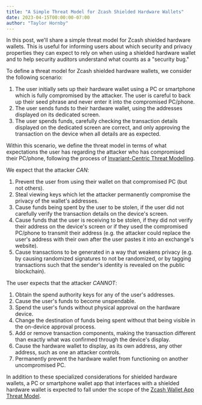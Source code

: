 ```yaml
---
title: "A Simple Threat Model for Zcash Shielded Hardware Wallets"
date: 2023-04-15T00:00:00-07:00
author: "Taylor Hornby"
---
```


In this post, we'll share a simple threat model for Zcash shielded hardware
wallets. This is useful for informing users about which security and privacy
properties they can expect to rely on when using a shielded hardware wallet and
to help security auditors understand what counts as a "security bug."

To define a threat model for Zcash shielded hardware wallets, we consider the
following scenario:

1. The user initially sets up their hardware wallet using a PC or smartphone
which is fully compromised by the attacker. The user is careful to back up their
seed phrase and never enter it into the compromised PC/phone.
2. The user sends funds to their hardware wallet, using the addresses displayed
on its dedicated screen.
3. The user spends funds, carefully checking the transaction details displayed
on the dedicated screen are correct, and only approving the transaction on the
device when all details are as expected.

Within this scenario, we define the threat model in terms of what expectations
the user has regarding the attacker who has compromised their PC/phone,
following the process of [Invariant-Centric Threat
Modelling](https://github.com/defuse/ictm).

We expect that the attacker *CAN*:

1. Prevent the user from using their wallet on that compromised PC (but not
others).
2. Steal viewing keys which let the attacker permanently compromise the privacy
of the wallet's addresses.
3. Cause funds being spent by the user to be stolen, if the user did not
carefully verify the transaction details on the device's screen.
4. Cause funds that the user is receiving to be stolen, if they did not verify
their address on the device's screen or if they used the compromised PC/phone to
transmit their address (e.g. the attacker could replace the user's address with
their own after the user pastes it into an exchange's website).
5. Cause transactions to be generated in a way that weakens privacy (e.g.  by
causing randomized signatures to not be randomized, or by tagging transactions
such that the sender's identity is revealed on the public blockchain).

The user expects that the attacker *CANNOT*:

1. Obtain the spend authority keys for any of the user's addresses.
2. Cause the user's funds to become unspendable.
3. Spend the user's funds without physical approval on the hardware device.
4. Change the destination of funds being spent without that being visible in the on-device approval process.
5. Add or remove transaction components, making the transaction different than exactly what was confirmed through the device's display.
6. Cause the hardware wallet to display, as its own address, any other address, such as one an attacker controls.
7. Permanently prevent the hardware wallet from functioning on another uncompromised PC.

In addition to these specialized considerations for shielded hardware wallets, a
PC or smartphone wallet app that interfaces with a shielded hardware wallet is
expected to fall under the scope of the [Zcash Wallet App Threat
Model](https://zcash.readthedocs.io/en/latest/rtd_pages/wallet_threat_model.html).
